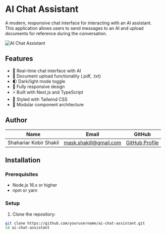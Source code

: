 # AI Chat Assistant

A modern, responsive chat interface for interacting with an AI assistant. This application allows users to send messages to an AI and upload documents for reference during the conversation.

![AI Chat Assistant](https://placeholder.svg?height=400&width=800)

## Features

- 💬 Real-time chat interface with AI
- 📁 Document upload functionality (.pdf, .txt)
- 🌓 Dark/light mode toggle
- 📱 Fully responsive design
- ⚡ Built with Next.js and TypeScript
- 🎨 Styled with Tailwind CSS
- 🧩 Modular component architecture

## Author

| Name                   | Email                  | GitHub                                            |
| ---------------------- | ---------------------- | ------------------------------------------------- |
| Shahariar Kobir Shakil | mask.shakill@gmail.com | [GitHub Profile](https://github.com/yourusername) |

## Installation

### Prerequisites

- Node.js 16.x or higher
- npm or yarn

### Setup

1. Clone the repository:

```bash
git clone https://github.com/yourusername/ai-chat-assistant.git
cd ai-chat-assistant
```
